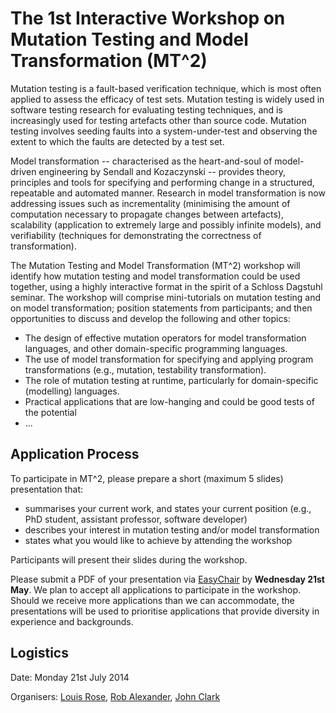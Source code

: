 # The 1st Interactive Workshop on Mutation Testing and Model Transformation (MT^2)
Mutation testing is a fault-based verification technique, which is most often applied to assess the efficacy of test sets. Mutation testing is widely used in software testing research for evaluating testing techniques, and is increasingly used for testing artefacts other than source code. Mutation testing involves seeding faults into a system-under-test and observing the extent to which the faults are detected by a test set. 

Model transformation -- characterised as the heart-and-soul of model-driven engineering by Sendall and Kozaczynski  -- provides theory, principles and tools for specifying and performing change in a structured, repeatable and automated manner. Research in model transformation is now addressing issues such as incrementality (minimising the amount of computation necessary to propagate changes between artefacts), scalability (application to extremely large and possibly infinite models), and verifiability (techniques for demonstrating the correctness of transformation).

The Mutation Testing and Model Transformation (MT^2) workshop will identify how mutation testing and model transformation could be used together, using a highly interactive format in the spirit of a Schloss Dagstuhl seminar. The workshop will comprise mini-tutorials on mutation testing and on model transformation; position statements from participants; and then opportunities to discuss and develop the following and other topics:

* The design of effective mutation operators for model transformation languages, and other domain-specific programming languages.
* The use of model transformation for specifying and applying program transformations (e.g., mutation, testability transformation).
* The role of mutation testing at runtime, particularly for domain-specific (modelling) languages.
* Practical applications that are low-hanging and could be good tests of the potential
* ...

## Application Process
To participate in MT^2, please prepare a short (maximum 5 slides) presentation that:

* summarises your current work, and states your current position (e.g., PhD student, assistant professor, software developer)
* describes your interest in mutation testing and/or model transformation
* states what you would like to achieve by attending the workshop

Participants will present their slides during the workshop.

Please submit a PDF of your presentation via [EasyChair](https://www.easychair.org/conferences/?conf=mt22014) by **Wednesday 21st May**. We plan to accept all applications to participate in the workshop. Should we receive more applications than we can accommodate, the presentations will be used to prioritise applications that provide diversity in experience and backgrounds.

## Logistics

Date: Monday 21st July 2014

Organisers: [Louis Rose](mailto:louis.rose@york.ac.uk), [Rob Alexander](mailto:rob.alexander@york.ac.uk), [John Clark](mailto:john.clark@york.ac.uk)

